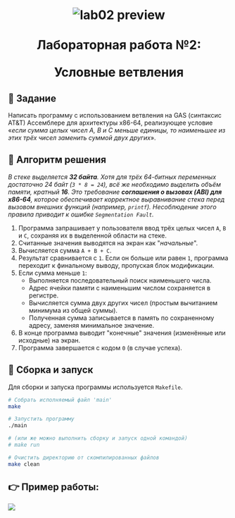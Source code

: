 <h1 align="center">
  <img src="https://i.imgur.com/0KLlxb2.jpeg" align="top" alt="lab02 preview">
  <br><br>
  Лабораторная работа №2:
  
  Условные ветвления
</h1>

## 🎯 Задание
Написать программу с использованием ветвления на GAS (синтаксис AT&T) Ассемблере для архитектуры x86-64, реализующее условие «_если сумма целых чисел А, В и С меньше единицы, то наименьшее из этих трёх чисел заменить суммой двух других_».

## 📝 Алгоритм решения
_В стеке выделяется **32 байта**. Хотя для трёх 64-битных переменных достаточно 24 байт (`3 * 8 = 24`), всё же необходимо выделить объём памяти, кратный **16**. Это требование **соглашения о вызовах (ABI) для x86-64**, которое обеспечивает корректное выравнивание стека перед вызовом внешних функций (например, `printf`). Несоблюдение этого правила приводит к ошибке `Segmentation Fault`._

1.  Программа запрашивает у пользователя ввод трёх целых чисел `A`, `B` и `C`, сохраняя их в выделенной области на стеке.
2.  Считанные значения выводятся на экран как "_начальные_".
3.  Вычисляется сумма `A + B + C`.
4.  Результат сравнивается с `1`. Если он больше или равен `1`, программа переходит к финальному выводу, пропуская блок модификации.
5.  Если сумма меньше `1`:
    *   Выполняется последовательный поиск наименьшего числа.
    *   Адрес ячейки памяти с наименьшим числом сохраняется в регистре.
    *   Вычисляется сумма двух других чисел (простым вычитанием минимума из общей суммы).
    *   Полученная сумма записывается в память по сохраненному адресу, заменяя минимальное значение.
6.  В конце программа выводит "конечные" значения (изменённые или исходные) на экран.
7.  Программа завершается с кодом `0` (в случае успеха).

## 🚀 Сборка и запуск
Для сборки и запуска программы используется `Makefile`.

```bash
# Собрать исполняемый файл 'main'
make

# Запустить программу
./main

# (или же можно выполнить сборку и запуск одной командой)
# make run

# Очистить директорию от скомпилированных файлов
make clean
```

## 👉 Пример работы:

<img src="https://i.imgur.com/SJW1heG.png">
